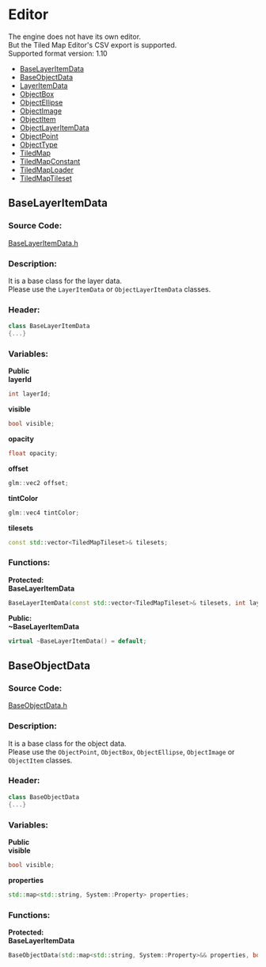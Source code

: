 # Editor
The engine does not have its own editor.  
But the Tiled Map Editor's CSV export is supported.  
Supported format version: 1.10

- [BaseLayerItemData](Editor.md#baselayeritemdata)
- [BaseObjectData](Editor.md#baseobjectdata)
- [LayerItemData](Editor.md#layeritemdata)
- [ObjectBox](Editor.md#objectbox)
- [ObjectEllipse](Editor.md#objectellipse)
- [ObjectImage](Editor.md#objectimage)
- [ObjectItem](Editor.md#objectitem)
- [ObjectLayerItemData](Editor.md#objectlayeritemdata)
- [ObjectPoint](Editor.md#objectpoint)
- [ObjectType](Editor.md#objecttype)
- [TiledMap](Editor.md#tiledmap)
- [TiledMapConstant](Editor.md#tiledmapconstant)
- [TiledMapLoader](Editor.md#tiledmaploader)
- [TiledMapTileset](Editor.md#tiledmaptileset)

##
## BaseLayerItemData
### Source Code:
[BaseLayerItemData.h](../../Learning2DEngine/Learning2DEngine/Editor/BaseLayerItemData.h)  

### Description:
It is a base class for the layer data.  
Please use the `LayerItemData` or `ObjectLayerItemData` classes.

### Header:
```cpp
class BaseLayerItemData
{...}
```

### Variables:
**Public**  
**layerId**  
```cpp
int layerId;
```

**visible**  
```cpp
bool visible;
```

**opacity**  
```cpp
float opacity;
```

**offset**  
```cpp
glm::vec2 offset;
```

**tintColor**  
```cpp
glm::vec4 tintColor;
```

**tilesets**  
```cpp
const std::vector<TiledMapTileset>& tilesets;
```

### Functions:
**Protected:**  
**BaseLayerItemData**  
```cpp
BaseLayerItemData(const std::vector<TiledMapTileset>& tilesets, int layerId = 0, bool visible = true, float opacity = 1.0f, glm::vec2 offset = glm::vec2(0.0f), glm::vec4 tintColor = glm::vec4(1.0f, 1.0f, 1.0f, 1.0f));
```

**Public:**  
**~BaseLayerItemData**  
```cpp
virtual ~BaseLayerItemData() = default;
```

##
## BaseObjectData
### Source Code:
[BaseObjectData.h](../../Learning2DEngine/Learning2DEngine/Editor/BaseObjectData.h)  

### Description:
It is a base class for the object data.  
Please use the `ObjectPoint`, `ObjectBox`, `ObjectEllipse`, `ObjectImage` or 
`ObjectItem` classes.

### Header:
```cpp
class BaseObjectData
{...}
```

### Variables:
**Public**   
**visible**  
```cpp
bool visible;
``` 
**properties**  
```cpp
std::map<std::string, System::Property> properties;
```

### Functions:
**Protected:**  
**BaseLayerItemData**  
```cpp
BaseObjectData(std::map<std::string, System::Property>&& properties, bool visible = true);
```


